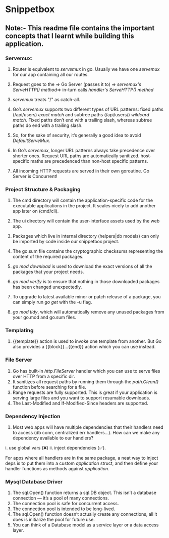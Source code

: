 # Snippetbox

## Note:- This readme file contains the important concepts that I learnt while building this application.

### Servemux:

1. Router is equivalent to *servemux* in go. Usually we have one *servemux* for our app containing all our routes.

2. Request goes to the => Go Server (passes it to)  => *servemux's ServeHTTP() method*=> in-turn calls *handler's ServeHTTP() method*

3. *servemux* treats "/" as catch-all.

4. Goʼs *servemux* supports two different types of URL patterns: fixed paths (/api/users) *exact match* and subtree paths (/api/users/) *wildcard match*. Fixed paths donʼt end with a trailing slash, whereas subtree paths do end with a trailing slash.

5. So, for the sake of security, itʼs generally a good idea to avoid *DefaultServeMux*.

6. In Goʼs *servemux*, longer URL patterns always take precedence over shorter ones. Request URL paths are automatically sanitized. host-specific maths are precedenced than non-host specific patterns.

7. All incoming HTTP requests are served in their own goroutine. Go Server is Concurrent!

### Project Structure & Packaging

1. The cmd directory will contain the application-specific code for the executable applications in the project. It scales nicely to add another app later on (cmd/cli).
2. The ui directory will contain the user-interface assets used by the web app.
3. Packages which live in internal directory (helpers|db models) can only be imported by code inside our snippetbox project.

4. The go.sum file contains the cryptographic checksums representing the content of the required packages.
5. *go mod download* is used to download the exact versions of all the packages that your project needs.
6. *go mod verify* is to ensure that nothing in those downloaded packages has been changed unexpectedly.
7. To upgrade to latest available minor or patch release of a package, you can simply run *go get* with the -u flag.
8. *go mod tidy*, which will automatically remove any unused packages from your go.mod and go.sum files.

### Templating

1. {{template}} action is used to invoke one template from another. But Go also provides a {{block}}...{{end}} action which you can use instead.

### File Server

1. Go has built-in *http.FileServer* handler which you can use to serve files over HTTP from a specific dir.
2. It sanitizes all request paths by running them through the *path.Clean()* function before searching for a file.
3. Range requests are fully supported. This is great if your application is serving large files and you want to support resumable downloads.
4. The Last-Modified and If-Modified-Since headers are supported.

### Dependency Injection

1. Most web apps will have multiple dependencies that their handlers need to access (db conn, centralized err handlers...). How can we make any dependency available to our handlers?

i.  use global vars (❌)
ii. inject dependencies (✅).

For apps where all handlers are in the same package, a neat way to inject deps is to put them into a custom *application* struct, and then define your handler functions as methods against *application*.

### Mysql Database Driver

1. The sql.Open() function returns a sql.DB object. This isnʼt a database connection — itʼs a pool of many connections.
2. The connection pool is safe for concurrent access.
3. The connection pool is intended to be long-lived.
4. The sql.Open() function doesnʼt actually create any connections, all it does is initialize the pool for future use.
5. You can think of a Database model as a service layer or a data access layer.
